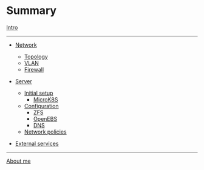 # Summary

[Intro](./intro.md)

---
- [Network](./network/index.md)
  - [Topology](./network/topology.md)
  - [VLAN](./network/vlan.md)
  - [Firewall](./network/firewall.md)

- [Server](./server/index.md)
  - [Initial setup]()
    - [MicroK8S]()
  - [Configuration]()
    - [ZFS](./configuration/zfs.md)
    - [OpenEBS]()
    - [DNS]()
  - [Network policies]()
- [External services]()

---
[About me](./about-me.md)
